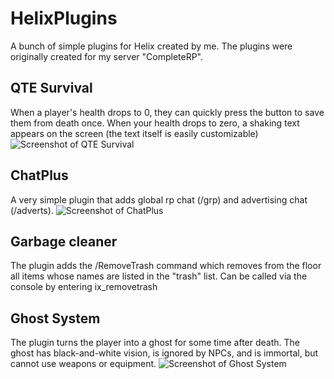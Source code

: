 # HelixPlugins
A bunch of simple plugins for Helix created by me.
The plugins were originally created for my server "CompleteRP".

## QTE Survival
When a player's health drops to 0, they can quickly press the button to save them from death once.
When your health drops to zero, a shaking text appears on the screen (the text itself is easily customizable)
![Screenshot of QTE Survival](https://i.imgur.com/9Mqh2e0.jpeg "QTE Survival")

## ChatPlus
A very simple plugin that adds global rp chat (/grp) and advertising chat (/adverts).
![Screenshot of ChatPlus](https://i.imgur.com/pIc6tu3.png "ChatPlus")

## Garbage cleaner
The plugin adds the /RemoveTrash command which removes from the floor all items whose names are listed in the "trash" list.
Can be called via the console by entering ix_removetrash

## Ghost System
The plugin turns the player into a ghost for some time after death. The ghost has black-and-white vision, is ignored by NPCs, and is immortal, but cannot use weapons or equipment.
![Screenshot of Ghost System](https://i.imgur.com/xAZthQO.jpeg "Ghost System")

